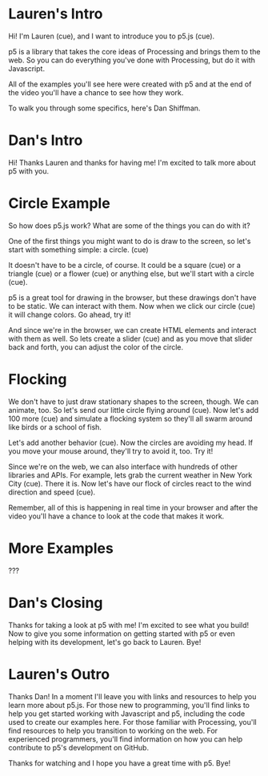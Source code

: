 # Lauren's Intro

Hi! I'm Lauren (cue), and I want to introduce you to p5.js (cue).

p5 is a library that takes the core ideas of Processing and brings them to the web. So you can do everything you've done with Processing, but do it with Javascript.

All of the examples you'll see here were created with p5 and at the end of the video you'll have a chance to see how they work.

To walk you through some specifics, here's Dan Shiffman.

# Dan's Intro

Hi! Thanks Lauren and thanks for having me! I'm excited to talk more about p5 with you.

# Circle Example

So how does p5.js work? What are some of the things you can do with it?

One of the first things you might want to do is draw to the screen, so let's start with something simple: a circle. (cue)

It doesn't have to be a circle, of course. It could be a square (cue) or a triangle (cue) or a flower (cue) or anything else, but we'll start with a circle (cue).

p5 is a great tool for drawing in the browser, but these drawings don't have to be static. We can interact with them. Now when we click our circle (cue) it will change colors. Go ahead, try it!

And since we're in the browser, we can create HTML elements and interact with them as well. So lets create a slider (cue) and as you move that slider back and forth, you can adjust the color of the circle.

# Flocking

We don't have to just draw stationary shapes to the screen, though. We can animate, too. So let's send our little circle flying around (cue). Now let's add 100 more (cue) and simulate a flocking system so they'll all swarm around like birds or a school of fish.

Let's add another behavior (cue). Now the circles are avoiding my head. If you move your mouse around, they'll try to avoid it, too. Try it!

Since we're on the web, we can also interface with hundreds of other libraries and APIs. For example, lets grab the current weather in New York City (cue). There it is. Now let's have our flock of circles react to the wind direction and speed (cue).

Remember, all of this is happening in real time in your browser and after the video you'll have a chance to look at the code that makes it work.

# More Examples

???

# Dan's Closing

Thanks for taking a look at p5 with me! I'm excited to see what you build! Now to give you some information on getting started with p5 or even helping with its development, let's go back to Lauren. Bye!

# Lauren's Outro

Thanks Dan! In a moment I'll leave you with links and resources to help you learn more about p5.js. For those new to programming, you'll find links to help you get started working with Javascript and p5, including the code used to create our examples here. For those familiar with Processing, you'll find resources to help you transition to working on the web. For experienced programmers, you'll find information on how you can help contribute to p5's development on GitHub.

Thanks for watching and I hope you have a great time with p5. Bye!
